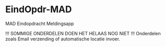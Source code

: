# EindOpdr-MAD
MAD Eindopdracht Meldingsapp

!!! SOMMIGE ONDERDELEN DOEN HET HELAAS NOG NIET !!!
Onderdelen zoals Email verzending of automatische locatie invoer.